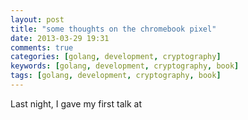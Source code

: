 ```yaml
---
layout: post
title: "some thoughts on the chromebook pixel"
date: 2013-03-29 19:31
comments: true
categories: [golang, development, cryptography]
keywords: [golang, development, cryptography, book]
tags: [golang, development, cryptography, book]
---
```


Last night, I gave my first talk at 
